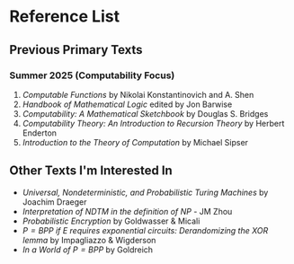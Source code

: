 # Reference List

## Previous Primary Texts

### Summer 2025 (Computability Focus)
1. *Computable Functions* by Nikolai Konstantinovich and A. Shen
2. *Handbook of Mathematical Logic* edited by Jon Barwise
3. *Computability: A Mathematical Sketchbook* by Douglas S. Bridges
4. *Computability Theory: An Introduction to Recursion Theory* by Herbert Enderton
5. *Introduction to the Theory of Computation* by Michael Sipser

## Other Texts I'm Interested In
- *Universal, Nondeterministic, and Probabilistic Turing Machines* by Joachim Draeger
- *Interpretation of NDTM in the definition of NP* - JM Zhou
- *Probabilistic Encryption* by Goldwasser & Micali
- *$P=BPP$ if $E$ requires exponential circuits: Derandomizing the XOR lemma* by Impagliazzo & Wigderson
- *In a World of $P=BPP$* by Goldreich
